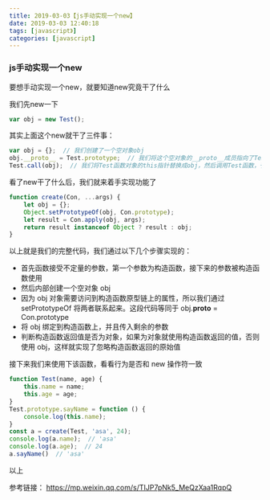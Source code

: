 ```yaml
---
title: 2019-03-03【js手动实现一个new】
date: 2019-03-03 12:40:18
tags: [javascript》]
categories: [javascript]
---
```


### js手动实现一个new  
要想手动实现一个new，就要知道new究竟干了什么  


我们先new一下

```js
var obj = new Test();
```

其实上面这个new就干了三件事：

```js
var obj = {};  // 我们创建了一个空对象obj
obj.__proto__ = Test.prototype;  // 我们将这个空对象的__proto__成员指向了Test函数对象prototype成员对象
Test.call(obj);  // 我们将Test函数对象的this指针替换成obj，然后调用Test函数，于是我们就给obj对象赋值了一个id成员变量，这个成员变量的值是"test"，关于函数call的用法
```

看了new干了什么后，我们就来着手实现功能了

```js
function create(Con, ...args) {
    let obj = {};
    Object.setPrototypeOf(obj, Con.prototype);
    let result = Con.apply(obj, args);
    return result instanceof Object ? result : obj;
}
```

以上就是我们的完整代码，我们通过以下几个步骤实现的：

- 首先函数接受不定量的参数，第一个参数为构造函数，接下来的参数被构造函数使用  
- 然后内部创建一个空对象 obj  
- 因为 obj 对象需要访问到构造函数原型链上的属性，所以我们通过 setPrototypeOf 将两者联系起来。这段代码等同于 obj.__proto__ = Con.prototype  
- 将 obj 绑定到构造函数上，并且传入剩余的参数  
- 判断构造函数返回值是否为对象，如果为对象就使用构造函数返回的值，否则使用 obj，这样就实现了忽略构造函数返回的原始值  

接下来我们来使用下该函数，看看行为是否和 new 操作符一致

```js
function Test(name, age) {
    this.name = name;
    this.age = age;
}
Test.prototype.sayName = function () {
    console.log(this.name);
}
const a = create(Test, 'asa', 24);
console.log(a.name);  // 'asa'
console.log(a.age);  // 24
a.sayName()  // 'asa'
```

以上

参考链接： <https://mp.weixin.qq.com/s/TIJP7pNk5_MeQzXaa1RqpQ>